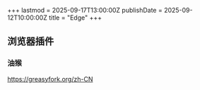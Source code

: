 +++
lastmod = 2025-09-17T13:00:00Z
publishDate = 2025-09-12T10:00:00Z
title = "Edge"
+++

## 浏览器插件

### 油猴

https://greasyfork.org/zh-CN